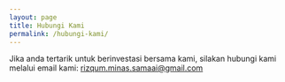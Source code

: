 ```yaml
---
layout: page
title: Hubungi Kami
permalink: /hubungi-kami/
---
```


Jika anda tertarik untuk berinvestasi bersama kami, silakan hubungi kami melalui email kami: [rizqum.minas.samaai@gmail.com](mailto:rizqum.minas.samaai@gmail.com) 